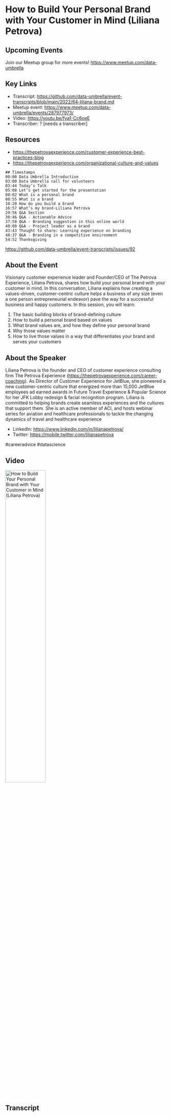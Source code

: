 # How to Build Your Personal Brand with Your Customer in Mind (Liliana Petrova)

## Upcoming Events
Join our Meetup group for more events!
https://www.meetup.com/data-umbrella

## Key Links
- Transcript: https://github.com/data-umbrella/event-transcripts/blob/main/2022/64-liliana-brand.md 
- Meetup event: https://www.meetup.com/data-umbrella/events/287977973/
- Video: https://youtu.be/fya1-Cc6oeE
- Transcriber:  ? [needs a transcriber]

## Resources
- https://thepetrovaexperience.com/customer-experience-best-practices-blog
- https://thepetrovaexperience.com/organizational-culture-and-values

```
## Timestamps
00:00 Data Umbrella Introduction
03:00 Data Umbrella call for volunteers
03:44 Today’s Talk
05:08 Let’s get started for the presentation
08:02 What is a personal brand
08:55 What is a brand
10:20 How do you build a brand
16:57 What’s my brand-Liliana Petrova
29:56 Q&A Section
30:46 Q&A - Actionable Advice
37:50 Q&A - Branding suggestion in this online world
40:00 Q&A - Project leader as a brand
43:43 Thought to share: Learning experience on branding
48:37 Q&A - Branding in a competitive environment
54:52 Thanksgiving
```
https://github.com/data-umbrella/event-transcripts/issues/92

## About the Event

Visionary customer experience leader and Founder/CEO of The Petrova Experience, Liliana Petrova, shares how build your personal brand with your customer in mind. In this conversation, Liliana explains how creating a values-driven, customer-centric culture helps a business of any size (even a one person entrepreneurial endeavor) pave the way for a successful business and happy customers. In this session, you will learn:
1. The basic building blocks of brand-defining culture
2. How to build a personal brand based on values
3. What brand values are, and how they define your personal brand
4. Why those values matter
5. How to live those values in a way that differentiates your brand and serves your customers


## About the Speaker
Liliana Petrova is the founder and CEO of customer experience consulting firm The Petrova Experience (https://thepetrovaexperience.com/career-coaching). As Director of Customer Experience for JetBlue, she pioneered a new customer-centric culture that energized more than 15,000 JetBlue employees ad earned awards in Future Travel Experience & Popular Science for her JFK Lobby redesign & facial recognition program. Liliana is committed to helping brands create seamless experiences and the cultures that support them. She is an active member of ACI, and hosts webinar series for aviation and healthcare professionals to tackle the changing dynamics of travel and healthcare experience

- LinkedIn: https://www.linkedin.com/in/lilianapetrova/
- Twitter: https://mobile.twitter.com/lilianapetrova

#careeradvice #datascience 

## Video
<a href="http://www.youtube.com/watch?feature=player_embedded&v=fya1-Cc6oeE" target="_blank"><img src="http://img.youtube.com/vi/fya1-Cc6oeE/0.jpg"
alt="How to Build Your Personal Brand with Your Customer in Mind (Liliana Petrova)" width="50%" /></a>

## Transcript
